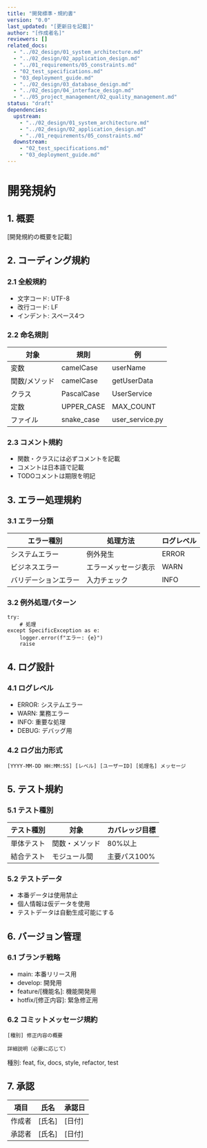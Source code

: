 ```yaml
---
title: "開発標準・規約書"
version: "0.0"
last_updated: "[更新日を記載]"
author: "[作成者名]"
reviewers: []
related_docs:
  - "../02_design/01_system_architecture.md"
  - "../02_design/02_application_design.md"
  - "../01_requirements/05_constraints.md"
  - "02_test_specifications.md"
  - "03_deployment_guide.md"
  - "../02_design/03_database_design.md"
  - "../02_design/04_interface_design.md"
  - "../05_project_management/02_quality_management.md"
status: "draft"
dependencies:
  upstream:
    - "../02_design/01_system_architecture.md"
    - "../02_design/02_application_design.md"
    - "../01_requirements/05_constraints.md"
  downstream:
    - "02_test_specifications.md"
    - "03_deployment_guide.md"
---
```


# 開発規約

## 1. 概要
[開発規約の概要を記載]

## 2. コーディング規約
### 2.1 全般規約
- 文字コード: UTF-8
- 改行コード: LF
- インデント: スペース4つ

### 2.2 命名規則
| 対象 | 規則 | 例 |
|------|------|-----|
| 変数 | camelCase | userName |
| 関数/メソッド | camelCase | getUserData |
| クラス | PascalCase | UserService |
| 定数 | UPPER_CASE | MAX_COUNT |
| ファイル | snake_case | user_service.py |

### 2.3 コメント規約
- 関数・クラスには必ずコメントを記載
- コメントは日本語で記載
- TODOコメントは期限を明記

## 3. エラー処理規約
### 3.1 エラー分類
| エラー種別 | 処理方法 | ログレベル |
|------------|----------|------------|
| システムエラー | 例外発生 | ERROR |
| ビジネスエラー | エラーメッセージ表示 | WARN |
| バリデーションエラー | 入力チェック | INFO |

### 3.2 例外処理パターン
```
try:
    # 処理
except SpecificException as e:
    logger.error(f"エラー: {e}")
    raise
```

## 4. ログ設計
### 4.1 ログレベル
- ERROR: システムエラー
- WARN: 業務エラー
- INFO: 重要な処理
- DEBUG: デバッグ用

### 4.2 ログ出力形式
```
[YYYY-MM-DD HH:MM:SS] [レベル] [ユーザーID] [処理名] メッセージ
```

## 5. テスト規約
### 5.1 テスト種別
| テスト種別 | 対象 | カバレッジ目標 |
|------------|------|----------------|
| 単体テスト | 関数・メソッド | 80%以上 |
| 結合テスト | モジュール間 | 主要パス100% |

### 5.2 テストデータ
- 本番データは使用禁止
- 個人情報は仮データを使用
- テストデータは自動生成可能にする

## 6. バージョン管理
### 6.1 ブランチ戦略
- main: 本番リリース用
- develop: 開発用
- feature/[機能名]: 機能開発用
- hotfix/[修正内容]: 緊急修正用

### 6.2 コミットメッセージ規約
```
[種別] 修正内容の概要

詳細説明（必要に応じて）
```
種別: feat, fix, docs, style, refactor, test

## 7. 承認
| 項目 | 氏名 | 承認日 |
|------|------|--------|
| 作成者 | [氏名] | [日付] |
| 承認者 | [氏名] | [日付] | 